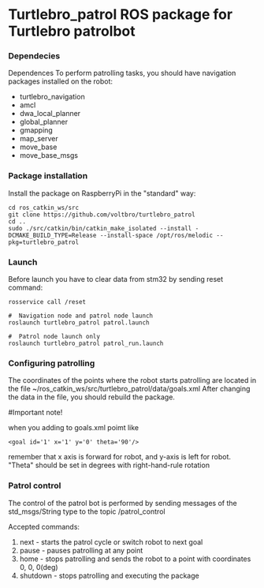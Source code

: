 # Turtlebro_patrol ROS package for Turtlebro patrolbot

### Dependecies
Dependences
To perform patrolling tasks, you should have navigation packages installed on the robot:

* turtlebro_navigation
* amcl
* dwa_local_planner
* global_planner
* gmapping
* map_server
* move_base
* move_base_msgs


### Package installation
Install the package on RaspberryPi in the "standard" way:

```
cd ros_catkin_ws/src
git clone https://github.com/voltbro/turtlebro_patrol
cd ..
sudo ./src/catkin/bin/catkin_make_isolated --install -DCMAKE_BUILD_TYPE=Release --install-space /opt/ros/melodic --pkg=turtlebro_patrol
```

### Launch

Before launch you have to clear data from stm32 by sending reset command:
```
rosservice call /reset
```


```
#  Navigation node and patrol node launch
roslaunch turtlebro_patrol patrol.launch

#  Patrol node launch only
roslaunch turtlebro_patrol patrol_run.launch
```

### Configuring patrolling
The coordinates of the points where the robot starts patrolling are located in the file
~/ros_catkin_ws/src/turtlebro_patrol/data/goals.xml
After changing the data in the file, you should rebuild the package.


#Important note! 

when you adding to goals.xml poimt like
```
<goal id='1' x='1' y='0' theta='90'/>
```
remember that x axis is forward for robot, and y-axis is left for robot. 
"Theta" should be set in degrees with right-hand-rule rotation

### Patrol control
The control of the patrol bot is performed by sending messages of the std_msgs/String type to the topic /patrol_control

Accepted commands:
1. next - starts the patrol cycle or switch robot to next goal
2. pause - pauses patrolling at any point
3. home - stops patrolling and sends the robot to a point with coordinates 0, 0, 0(deg)
5. shutdown - stops patrolling and executing the package
